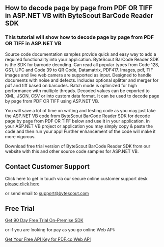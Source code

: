 ## How to decode page by page from PDF OR TIFF in ASP.NET VB with ByteScout BarCode Reader SDK

### This tutorial will show how to decode page by page from PDF OR TIFF in ASP.NET VB

Source code documentation samples provide quick and easy way to add a required functionality into your application. ByteScout BarCode Reader SDK is the SDK for barcode decoding. Can read all popular types from Code 128, GS1, UPC and Code 39 to QR Code, Datamatrix, PDF417. Images, pdf, TIF images and live web camera are supported as input. Designed to handle documents with noise and defects. Includes optional splitter and merger for pdf and tiff based on barcodes. Batch mode is optimized for high performance with multiple threads. Decoded values can be exported to XML, JSON, CSV or into custom data format. It can be used to decode page by page from PDF OR TIFF using ASP.NET VB.

You will save a lot of time on writing and testing code as you may just take the ASP.NET VB code from ByteScout BarCode Reader SDK for decode page by page from PDF OR TIFF below and use it in your application. In your ASP.NET VB project or application you may simply copy & paste the code and then run your app! Further enhancement of the code will make it more vigorous.

Download free trial version of ByteScout BarCode Reader SDK from our website with this and other source code samples for ASP.NET VB.

## Contact Customer Support

Click here to get in touch via our secure online customer support desk [please click here](https://bytescout.zendesk.com/hc/en-us/requests/new?subject=ByteScout%20BarCode%20Reader%20SDK%20Question)

or send email to [support@bytescout.com](mailto:support@bytescout.com?subject=ByteScout%20BarCode%20Reader%20SDK%20Question) 

## Free Trial

[Get 90 Day Free Trial On-Premise SDK](https://bytescout.com/download/web-installer?utm_source=github-readme)

or if you are looking for pay as you go online Web API:

[Get Your Free API Key for PDF.co Web API](https://pdf.co/documentation/api?utm_source=github-readme)